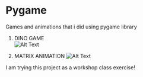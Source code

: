 # Pygame
Games and animations that i did using pygame library

1. DINO GAME  
![Alt Text](https://github.com/joaotinti75/Pygame/blob/master/gif_dino.gif)

2. MATRIX ANIMATION
![Alt Text](https://github.com/joaotinti75/Pygame/blob/master/matrixgif.gif)

I am trying this project as a workshop class exercise!